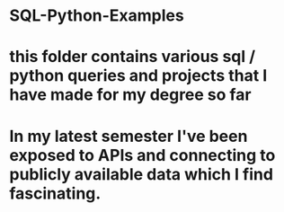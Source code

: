 # SQL-Python-Examples
# this folder contains various sql / python queries and projects that I have made for my degree so far  
# In my latest semester I've been exposed to APIs and connecting to publicly available data which I find fascinating.

